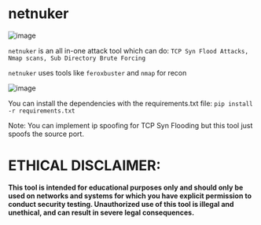 # netnuker

![image](https://github.com/mxntysec/netnuker/assets/166342298/eaec4916-bddb-4e1d-9701-579244132e1f)

`netnuker` is an all in-one attack tool which can do: `TCP Syn Flood Attacks, Nmap scans, Sub Directory Brute Forcing`

`netnuker` uses tools like `feroxbuster` and `nmap` for recon

![image](https://github.com/mxntysec/netnuker/assets/166342298/b0c49377-d0ed-427f-86a0-935d9ce10dba)

You can install the dependencies with the requirements.txt file: `pip install -r requirements.txt`

Note: You can implement ip spoofing for TCP Syn Flooding but this tool just spoofs the source port.

# ETHICAL DISCLAIMER:

**This tool is intended for educational purposes only and should only be used on networks and systems for which you have explicit permission to conduct security testing. Unauthorized use of this tool is illegal and unethical, and can result in severe legal consequences.**
